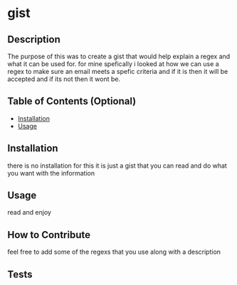 # gist

## Description
The purpose of this was to create a gist that would help explain a regex and what it can be used for. for mine spefically i looked at how we can use a regex to make sure an email meets a spefic criteria and if it is then it will be accepted and if its not then it wont be.

## Table of Contents (Optional)

- [Installation](#installation)
- [Usage](#usage)


## Installation
there is no installation for this it is just a gist that you can read and do what you want with the information

## Usage

read and enjoy


## How to Contribute

feel free to add some of the regexs that you use along with a description

## Tests